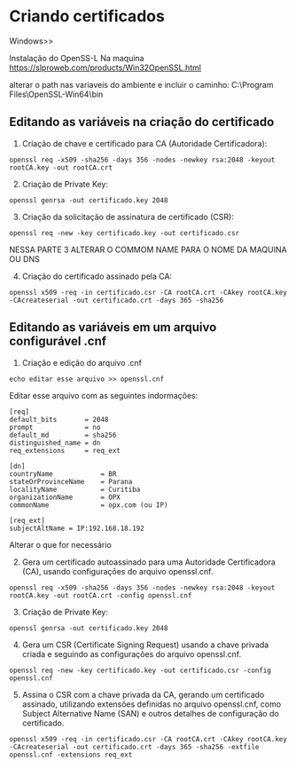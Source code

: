 # Criando certificados 

Windows>>

Instalação do OpenSS-L Na maquina
https://slproweb.com/products/Win32OpenSSL.html

alterar o path nas variaveis do ambiente e incluir o caminho: C:\Program Files\OpenSSL-Win64\bin


## Editando as variáveis na criação do certificado

1. Criação de chave e certificado para CA (Autoridade Certificadora):
 ```
openssl req -x509 -sha256 -days 356 -nodes -newkey rsa:2048 -keyout rootCA.key -out rootCA.crt
```

2. Criação de Private Key:
```
openssl genrsa -out certificado.key 2048
```

3. Criação da solicitação de assinatura de certificado (CSR):
```
openssl req -new -key certificado.key -out certificado.csr
```
NESSA PARTE 3 ALTERAR O COMMOM NAME PARA O NOME DA MAQUINA OU DNS

4. Criação do certificado assinado pela CA:
```
openssl x509 -req -in certificado.csr -CA rootCA.crt -CAkey rootCA.key -CAcreateserial -out certificado.crt -days 365 -sha256
```



## Editando as variáveis em um arquivo configurável .cnf

1. Criação e edição do arquivo .cnf
```
echo editar esse arquivo >> openssl.cnf
```
Editar esse arquivo com as seguintes indormações:
```
[req]
default_bits       = 2048
prompt             = no
default_md         = sha256
distinguished_name = dn
req_extensions     = req_ext

[dn]
countryName            = BR
stateOrProvinceName    = Parana
localityName           = Curitiba
organizationName       = OPX
commonName             = opx.com (ou IP)

[req_ext]
subjectAltName = IP:192.168.18.192
```
Alterar o que for necessário

2. Gera um certificado autoassinado para uma Autoridade Certificadora (CA), usando configurações do arquivo openssl.cnf.
```
openssl req -x509 -sha256 -days 356 -nodes -newkey rsa:2048 -keyout rootCA.key -out rootCA.crt -config openssl.cnf
```

3. Criação de Private Key:
```
openssl genrsa -out certificado.key 2048
```

4. Gera um CSR (Certificate Signing Request) usando a chave privada criada e seguindo as configurações do arquivo openssl.cnf.
```
openssl req -new -key certificado.key -out certificado.csr -config openssl.cnf
```

5. Assina o CSR com a chave privada da CA, gerando um certificado assinado, utilizando extensões definidas no arquivo openssl.cnf, como Subject Alternative Name (SAN) e outros detalhes de configuração do certificado.
```
openssl x509 -req -in certificado.csr -CA rootCA.crt -CAkey rootCA.key -CAcreateserial -out certificado.crt -days 365 -sha256 -extfile openssl.cnf -extensions req_ext
```
